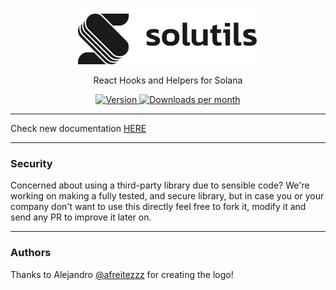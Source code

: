 <p align="center">
   <picture>
    <source media="(prefers-color-scheme: dark)" srcset="https://raw.githubusercontent.com/lndgalante/solutils/main/docs/solutils-light.svg">
    <img alt="solutils logo" src="https://raw.githubusercontent.com/lndgalante/solutils/main/docs/solutils-dark.svg" width="auto" height="90">
  </picture>
</p>

<p align="center">
  React Hooks and Helpers for Solana
<p>

<div align="center">
  <a href="https://www.npmjs.com/package/@lndgalante/solutils">
    <img src="https://img.shields.io/npm/v/@lndgalante/solutils?colorA=21262d&colorB=161b22&style=flat" alt="Version">
  </a>
  <a href="https://www.npmjs.com/package/@lndgalante/solutils">
    <img src="https://img.shields.io/npm/dm/@lndgalante/solutils?colorA=21262d&colorB=161b22&style=flat" alt="Downloads per month">
  </a>
</div>

---

Check new documentation [HERE](https://solutils.vercel.app)

---

### Security

Concerned about using a third-party library due to sensible code? We're working on making a fully tested, and secure library, but in case you or your company don't want to use this directly feel free to fork it, modify it and send any PR to improve it later on.

---

### Authors

Thanks to Alejandro [@afreitezzz](https://twitter.com/afreitezzz) for creating the logo!
